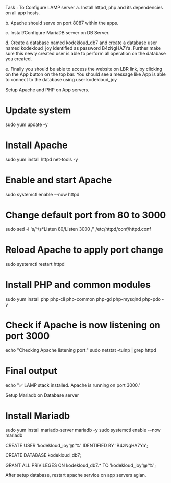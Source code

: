 Task : To Configure LAMP server
a. Install httpd, php and its dependencies on all app hosts.

b. Apache should serve on port 8087 within the apps.

c. Install/Configure MariaDB server on DB Server.

d. Create a database named kodekloud_db7 and create a database user named kodekloud_joy identified as password B4zNgHA7Ya. Further make sure this newly created user is able to perform all operation on the database you created.

e. Finally you should be able to access the website on LBR link, by clicking on the App button on the top bar. You should see a message like App is able to connect to the database using user kodekloud_joy

Setup Apache and PHP on App servers.
# Update system
sudo yum update -y

# Install Apache
sudo yum install httpd net-tools -y

# Enable and start Apache
sudo systemctl enable --now httpd

# Change default port from 80 to 3000 
sudo sed -i 's/^\s*Listen 80/Listen 3000 /' /etc/httpd/conf/httpd.conf

# Reload Apache to apply port change
sudo systemctl restart httpd

# Install PHP and common modules
sudo yum install php php-cli php-common php-gd php-mysqlnd php-pdo -y

# Check if Apache is now listening on port 3000 
echo "Checking Apache listening port:"
sudo netstat -tulnp | grep httpd

# Final output
echo "✅ LAMP stack installed. Apache is running on port 3000."

Setup Mariadb on Database server
# Install Mariadb 
sudo yum install mariadb-server mariadb -y
sudo systemctl enable --now mariadb

CREATE USER 'kodekloud_joy'@'%' IDENTIFIED BY 'B4zNgHA7Ya';

CREATE DATABASE kodekloud_db7;

GRANT ALL PRIVILEGES ON kodekloud_db7.* TO 'kodekloud_joy'@'%';

After setup database, restart apache service on app servers agian.



